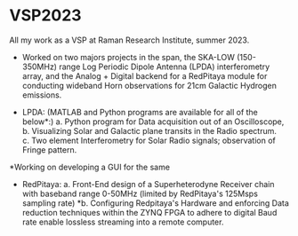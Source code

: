 # VSP2023
All my work as a VSP at Raman Research Institute, summer 2023.


- Worked on two majors projects in the span, the SKA-LOW (150-350MHz) range Log Periodic Dipole Antenna (LPDA) interferometry array, and the Analog + Digital backend for a RedPitaya module for conducting wideband Horn observations for 21cm Galactic Hydrogen emissions.

- LPDA: (MATLAB and Python programs are available for all of the below*:)
      a. Python program for Data acquisition out of an Oscilloscope,
      b. Visualizing Solar and Galactic plane transits in the Radio spectrum.  
      c. Two element Interferometry for Solar Radio signals; observation of Fringe pattern. 

*Working on developing a GUI for the same

- RedPitaya:
      a. Front-End design of a Superheterodyne Receiver chain with baseband range 0-50MHz (limited by RedPitaya's 125Msps sampling rate)
     *b. Configuring Redpitaya's Hardware and enforcing Data reduction techniques within the ZYNQ FPGA to adhere to digital Baud rate enable lossless streaming into           a remote computer.
